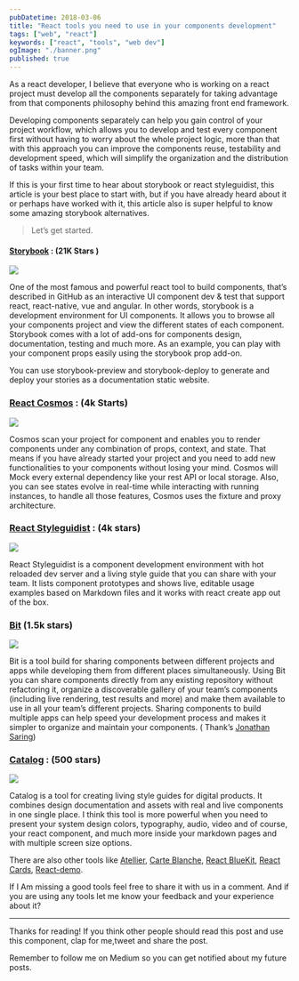 ```yaml
---
pubDatetime: 2018-03-06
title: "React tools you need to use in your components development"
tags: ["web", "react"]
keywords: ["react", "tools", "web dev"]
ogImage: "./banner.png"
published: true
---
```


As a react developer, I believe that everyone who is working on a react project must develop all the components separately for taking advantage from that components philosophy behind this amazing front end framework.

Developing components separately can help you gain control of your project workflow, which allows you to develop and test every component first without having to worry about the whole project logic, more than that with this approach you can improve the components reuse, testability and development speed, which will simplify the organization and the distribution of tasks within your team.

If this is your first time to hear about storybook or react styleguidist, this article is your best place to start with, but if you have already heard about it or perhaps have worked with it, this article also is super helpful to know some amazing storybook alternatives.

> Let’s get started.

#### [Storybook](https://storybook.js.org/) : (21K Stars )

![](https://cdn-images-1.medium.com/max/800/1*8T0opytn0oYuEMpd8PRTsw.gif)

One of the most famous and powerful react tool to build components, that’s described in GitHub as an interactive UI component dev & test that support react, react-native, vue and angular. In other words, storybook is a development environment for UI components. It allows you to browse all your components project and view the different states of each component. Storybook comes with a lot of add-ons for components design, documentation, testing and much more. As an example, you can play with your component props easily using the storybook prop add-on.

You can use storybook-preview and storybook-deploy to generate and deploy your stories as a documentation static website.

### [React Cosmos](https://github.com/react-cosmos/react-cosmos) : (4k Starts)

![](https://cdn-images-1.medium.com/max/800/1*oulda36UM1PWW1GQG2Xgkg.gif)

Cosmos scan your project for component and enables you to render components under any combination of props, context, and state. That means if you have already started your project and you need to add new functionalities to your components without losing your mind. Cosmos will Mock every external dependency like your rest API or local storage. Also, you can see states evolve in real-time while interacting with running instances, to handle all those features, Cosmos uses the fixture and proxy architecture.

### [React Styleguidist](https://github.com/styleguidist/react-styleguidist) : (4k stars)

![](https://cdn-images-1.medium.com/max/800/1*9V2nSEgH1VUbmXd5Dq-hnA.gif)

React Styleguidist is a component development environment with hot reloaded dev server and a living style guide that you can share with your team. It lists component prototypes and shows live, editable usage examples based on Markdown files and it works with react create app out of the box.

### [Bit](https://bitsrc.io/) (1.5k stars)

![](https://cdn-images-1.medium.com/max/800/1*n7r8D3d0wn62BtTTZdtNjA.gif)

Bit is a tool build for sharing components between different projects and apps while developing them from different places simultaneously. Using Bit you can share components directly from any existing repository without refactoring it, organize a discoverable gallery of your team’s components (including live rendering, test results and more) and make them available to use in all your team’s different projects. Sharing components to build multiple apps can help speed your development process and makes it simpler to organize and maintain your components. ( Thank’s [Jonathan Saring](https://medium.com/@JonathanSaring))

### [Catalog](https://catalog.style/) : (500 stars)

![](https://cdn-images-1.medium.com/max/800/1*KbJ2cswBmbYpW7gLj94ugg.gif)

Catalog is a tool for creating living style guides for digital products. It combines design documentation and assets with real and live components in one single place. I think this tool is more powerful when you need to present your system design colors, typography, audio, video and of course, your react component, and much more inside your markdown pages and with multiple screen size options.

There are also other tools like [Atellier](https://github.com/scup/atellier), [Carte Blanche](https://github.com/carteb/carte-blanche), [React BlueKit](http://bluekit.blueberry.io/), [React Cards](https://github.com/steos/reactcards), [React-demo](https://github.com/rpominov/react-demo).

If I Am missing a good tools feel free to share it with us in a comment. And if you are using any tools let me know your feedback and your experience about it?

---

Thanks for reading! If you think other people should read this post and use this component, clap for me,tweet and share the post.

Remember to follow me on Medium so you can get notified about my future posts.
